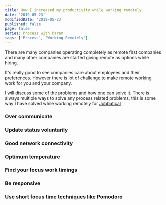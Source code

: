 ```yaml
---
title: How I increased my productivity while working remotely
date: '2019-05-23'
modifiedDate: '2019-05-23'
published: false
page: false
series: Process with Param
tags: ['Process', 'Working Remotely']
---
```


There are many companies operating completely as remote first companies and many other companies are started giving remote as options while hiring.

It's really good to see companies care about employees and their preferences. However there is lot of challenge to make remote working work for you and your company.

I will discuss some of the problems and how one can solve it. There is always multiple ways to solve any process related problems, this is some way I have solved while working remotely for [Jobbatical](https://jobbatical.com/?ref=learnwithparam.com)

### Over communicate

### Update status voluntarily

### Good network connectivity

### Optimum temperature

### Find your focus work timings

### Be responsive

### Use short focus time techniques like Pomodoro
